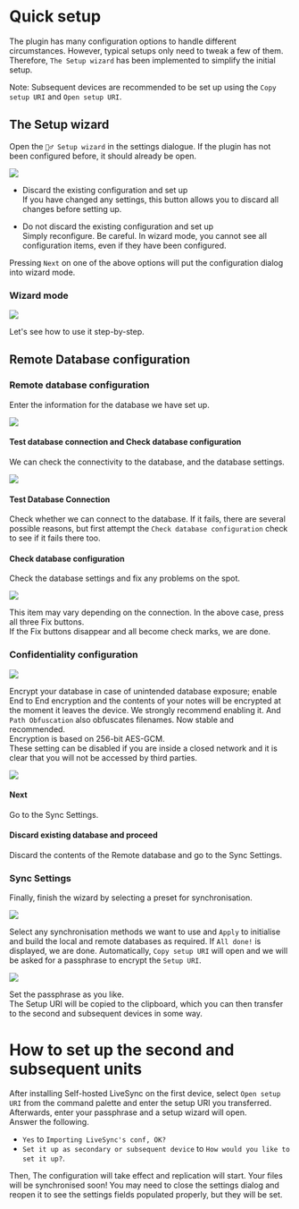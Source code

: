 # Quick setup
The plugin has many configuration options to handle different circumstances. However, typical setups only need to tweak a few of them. Therefore, `The Setup wizard` has been implemented to simplify the initial setup.

Note: Subsequent devices are recommended to be set up using the `Copy setup URI` and `Open setup URI`.

## The Setup wizard
Open the `🧙‍♂️ Setup wizard` in the settings dialogue. If the plugin has not been configured before, it should already be open.

![](../images/quick_setup_1.png)

- Discard the existing configuration and set up  
If you have changed any settings, this button allows you to discard all changes before setting up.

- Do not discard the existing configuration and set up  
Simply reconfigure. Be careful. In wizard mode, you cannot see all configuration items, even if they have been configured.

Pressing `Next` on one of the above options will put the configuration dialog into wizard mode.

### Wizard mode

![](../images/quick_setup_2.png)

Let's see how to use it step-by-step.

## Remote Database configuration

### Remote database configuration 

Enter the information for the database we have set up.  

![](../images/quick_setup_3.png)  


#### Test database connection and Check database configuration

We can check the connectivity to the database, and the database settings.

![](../images/quick_setup_5.png)  

#### Test Database Connection
Check whether we can connect to the database. If it fails, there are several possible reasons, but first attempt the `Check database configuration` check to see if it fails there too.

#### Check database configuration

Check the database settings and fix any problems on the spot.

![](../images/quick_setup_6.png)

This item may vary depending on the connection. In the above case, press all three Fix buttons.  
If the Fix buttons disappear and all become check marks, we are done.


### Confidentiality configuration

![](../images/quick_setup_4.png)

Encrypt your database in case of unintended database exposure; enable End to End encryption and the contents of your notes will be encrypted at the moment it leaves the device. We strongly recommend enabling it. And `Path Obfuscation` also obfuscates filenames. Now stable and recommended.  
Encryption is based on 256-bit AES-GCM.  
These setting can be disabled if you are inside a closed network and it is clear that you will not be accessed by third parties.

![](../images/quick_setup_7.png)

#### Next 
Go to the Sync Settings.

#### Discard existing database and proceed
Discard the contents of the Remote database and go to the Sync Settings.

### Sync Settings
Finally, finish the wizard by selecting a preset for synchronisation.

![](../images/quick_setup_9_1.png)

Select any synchronisation methods we want to use and `Apply` to initialise and build the local and remote databases as required. If `All done!` is displayed, we are done. Automatically, `Copy setup URI` will open and we will be asked for a passphrase to encrypt the `Setup URI`.

![](../images/quick_setup_10.png)

Set the passphrase as you like.  
The Setup URI will be copied to the clipboard, which you can then transfer to the second and subsequent devices in some way.

# How to set up the second and subsequent units
After installing Self-hosted LiveSync on the first device, select `Open setup URI` from the command palette and enter the setup URI you transferred. Afterwards, enter your passphrase and a setup wizard will open.  
Answer the following.

- `Yes` to `Importing LiveSync's conf, OK?`
- `Set it up as secondary or subsequent device` to `How would you like to set it up?`.

Then, The configuration will take effect and replication will start. Your files will be synchronised soon! You may need to close the settings dialog and reopen it to see the settings fields populated properly, but they will be set.
